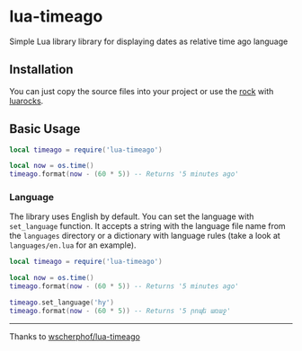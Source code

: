 # lua-timeago
Simple Lua library library for displaying dates as relative time ago language 

## Installation
You can just copy the source files into your project or use the [rock](https://luarocks.org/modules/f-person/lua-timeago) with [luarocks](https://luarocks.org/).

## Basic Usage
```lua
local timeago = require('lua-timeago')

local now = os.time()
timeago.format(now - (60 * 5)) -- Returns '5 minutes ago'
```

### Language
The library uses English by default. You can set the language with `set_language`
function. It accepts a string with the language file name from the `languages`
directory or a dictionary with language rules (take a look at `languages/en.lua` for an example).

```lua
local timeago = require('lua-timeago')

local now = os.time()
timeago.format(now - (60 * 5)) -- Returns '5 minutes ago'

timeago.set_language('hy')
timeago.format(now - (60 * 5)) -- Returns '5 րոպե առաջ'
```

---
Thanks to [wscherphof/lua-timeago](https://github.com/wscherphof/lua-timeago)
